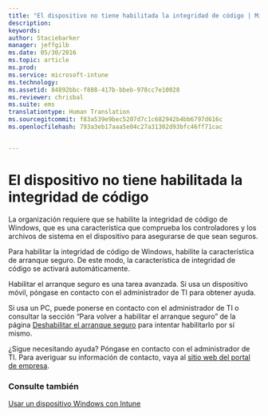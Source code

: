 ```yaml
---
title: "El dispositivo no tiene habilitada la integridad de código | Microsoft Intune"
description: 
keywords: 
author: Staciebarker
manager: jeffgilb
ms.date: 05/30/2016
ms.topic: article
ms.prod: 
ms.service: microsoft-intune
ms.technology: 
ms.assetid: 84892bbc-f888-417b-bbeb-978cc7e10028
ms.reviewer: chrisbal
ms.suite: ems
translationtype: Human Translation
ms.sourcegitcommit: f83a539e9bec5207d7c1c682942b4bb6797d616c
ms.openlocfilehash: 793a3eb17aaa5e04c27a31302d93bfc46ff71cac


---
```



# El dispositivo no tiene habilitada la integridad de código

La organización requiere que se habilite la integridad de código de Windows, que es una característica que comprueba los controladores y los archivos de sistema en el dispositivo para asegurarse de que sean seguros. 

Para habilitar la integridad de código de Windows, habilite la característica de arranque seguro. De este modo, la característica de integridad de código se activará automáticamente. 

Habilitar el arranque seguro es una tarea avanzada. Si usa un dispositivo móvil, póngase en contacto con el administrador de TI para obtener ayuda. 

Si usa un PC, puede ponerse en contacto con el administrador de TI o consultar la sección “Para volver a habilitar el arranque seguro” de la página [Deshabilitar el arranque seguro](https://msdn.microsoft.com/library/windows/hardware/dn898540(v=vs.85).aspx) para intentar habilitarlo por sí mismo.

¿Sigue necesitando ayuda? Póngase en contacto con el administrador de TI. Para averiguar su información de contacto, vaya al [sitio web del portal de empresa](http://portal.manage.microsoft.com).

### Consulte también
[Usar un dispositivo Windows con Intune](using-your-windows-device-with-intune.md)


<!--HONumber=Jun16_HO4-->


